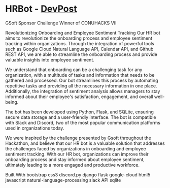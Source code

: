 # HRBot -  [DevPost](https://devpost.com/software/hero-zn9prh#updates)
GSoft Sponsor Challenge Winner of CONUHACKS VII

Revolutionizing Onboarding and Employee Sentiment Tracking
Our HR bot aims to revolutionize the onboarding process and employee sentiment tracking within organizations. Through the integration of powerful tools such as Google Cloud Natural Language API, Calendar API, and Github REST API, we are able to streamline the onboarding process and provide valuable insights into employee sentiment.

We understand that onboarding can be a challenging task for any organization, with a multitude of tasks and information that needs to be gathered and processed. Our bot streamlines this process by automating repetitive tasks and providing all the necessary information in one place. Additionally, the integration of sentiment analysis allows managers to stay informed about their employee's satisfaction, engagement, and overall well-being.

The bot has been developed using Python, Flask, and SQLite, ensuring secure data storage and a user-friendly interface. The bot is compatible with Slack and Discord, two of the most popular communication platforms used in organizations today.

We were inspired by the challenge presented by Gsoft throughout the Hackathon, and believe that our HR bot is a valuable solution that addresses the challenges faced by organizations in onboarding and employee sentiment tracking. With our HR bot, organizations can improve their onboarding process and stay informed about employee sentiment, ultimately leading to a more engaged and productive workforce.

Built With
bootstrap
css3
discord.py
django
flask
google-cloud
html5
javascript
natural-language-processing
slack API
sqlite
